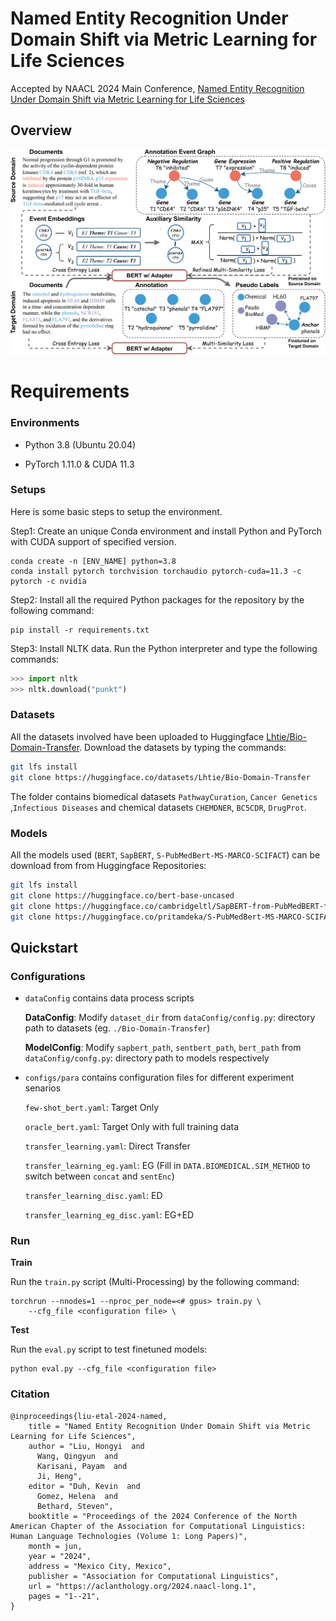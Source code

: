 # Named Entity Recognition Under Domain Shift via Metric Learning for Life Sciences  

Accepted by NAACL 2024 Main Conference, [Named Entity Recognition Under Domain Shift via Metric Learning for Life Sciences](https://aclanthology.org/2024.naacl-long.1.pdf)

## Overview

![](img/overview.png)

# Requirements

### Environments

* Python 3.8 (Ubuntu 20.04)

* PyTorch 1.11.0 & CUDA 11.3

### Setups

Here is some basic steps to setup the environment.

Step1: Create an unique Conda environment and install Python and PyTorch with CUDA support of specified version. 

```shell
conda create -n [ENV_NAME] python=3.8
conda install pytorch torchvision torchaudio pytorch-cuda=11.3 -c pytorch -c nvidia
```

Step2: Install all the required Python packages for the repository by the following command:

```shell
pip install -r requirements.txt
```

Step3: Install NLTK data. Run the Python interpreter and type the following commands:

```python
>>> import nltk
>>> nltk.download("punkt")
```

### Datasets

All the datasets involved have been uploaded to Huggingface [Lhtie/Bio-Domain-Transfer](https://huggingface.co/datasets/Lhtie/Bio-Domain-Transfer). Download the datasets by typing the commands:

```bash
git lfs install
git clone https://huggingface.co/datasets/Lhtie/Bio-Domain-Transfer
```

The folder contains biomedical datasets `PathwayCuration`, `Cancer Genetics` ,`Infectious Diseases` and chemical datasets `CHEMDNER`, `BC5CDR`, `DrugProt`.

### Models

All the models used (`BERT`, `SapBERT`, `S-PubMedBert-MS-MARCO-SCIFACT`) can be download from  from Huggingface Repositories:

```bash
git lfs install
git clone https://huggingface.co/bert-base-uncased
git clone https://huggingface.co/cambridgeltl/SapBERT-from-PubMedBERT-fulltext
git clone https://huggingface.co/pritamdeka/S-PubMedBert-MS-MARCO-SCIFACT
```

## Quickstart

### Configurations

* `dataConfig` contains data process scripts

	**DataConfig**:  Modify `dataset_dir` from `dataConfig/config.py`: directory  path to datasets (eg. `./Bio-Domain-Transfer`)

	**ModelConfig**: Modify `sapbert_path`, `sentbert_path`, `bert_path` from `dataConfig/confg.py`: directory path to models respectively

* `configs/para` contains configuration files for different experiment senarios

  `few-shot_bert.yaml`: Target Only

  `oracle_bert.yaml`: Target Only with full training data

  `transfer_learning.yaml`: Direct Transfer

  `transfer_learning_eg.yaml`: EG (Fill in `DATA.BIOMEDICAL.SIM_METHOD` to switch between `concat` and `sentEnc`)

  `transfer_learning_disc.yaml`: ED

  `transfer_learning_eg_disc.yaml`: EG+ED

### Run

**Train**

Run the `train.py` script (Multi-Processing) by the following command:

```shell
torchrun --nnodes=1 --nproc_per_node=<# gpus> train.py \
	--cfg_file <configuration file> \
```

**Test**

Run the `eval.py` script to test finetuned models:

```shell
python eval.py --cfg_file <configuration file>
```

### Citation

```
@inproceedings{liu-etal-2024-named,
    title = "Named Entity Recognition Under Domain Shift via Metric Learning for Life Sciences",
    author = "Liu, Hongyi  and
      Wang, Qingyun  and
      Karisani, Payam  and
      Ji, Heng",
    editor = "Duh, Kevin  and
      Gomez, Helena  and
      Bethard, Steven",
    booktitle = "Proceedings of the 2024 Conference of the North American Chapter of the Association for Computational Linguistics: Human Language Technologies (Volume 1: Long Papers)",
    month = jun,
    year = "2024",
    address = "Mexico City, Mexico",
    publisher = "Association for Computational Linguistics",
    url = "https://aclanthology.org/2024.naacl-long.1",
    pages = "1--21",
}

```

